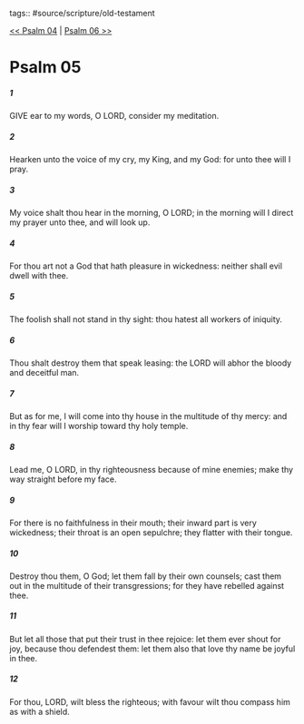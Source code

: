 tags:: #source/scripture/old-testament

[<< Psalm 04](/Old_Testament/19_Psalms/Psalm_04.md) | [Psalm 06 >>](/Old_Testament/19_Psalms/Psalm_06.md)

# Psalm 05

##### 1

GIVE ear to my words, O LORD, consider my meditation.

##### 2

Hearken unto the voice of my cry, my King, and my God: for unto thee will I pray.

##### 3

My voice shalt thou hear in the morning, O LORD; in the morning will I direct my prayer unto thee, and will look up.

##### 4

For thou art not a God that hath pleasure in wickedness: neither shall evil dwell with thee.

##### 5

The foolish shall not stand in thy sight: thou hatest all workers of iniquity.

##### 6

Thou shalt destroy them that speak leasing: the LORD will abhor the bloody and deceitful man.

##### 7

But as for me, I will come into thy house in the multitude of thy mercy: and in thy fear will I worship toward thy holy temple.

##### 8

Lead me, O LORD, in thy righteousness because of mine enemies; make thy way straight before my face.

##### 9

For there is no faithfulness in their mouth; their inward part is very wickedness; their throat is an open sepulchre; they flatter with their tongue.

##### 10

Destroy thou them, O God; let them fall by their own counsels; cast them out in the multitude of their transgressions; for they have rebelled against thee.

##### 11

But let all those that put their trust in thee rejoice: let them ever shout for joy, because thou defendest them: let them also that love thy name be joyful in thee.

##### 12

For thou, LORD, wilt bless the righteous; with favour wilt thou compass him as with a shield.
